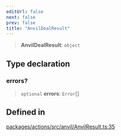 ```yaml
---
editUrl: false
next: false
prev: false
title: "AnvilDealResult"
---
```


> **AnvilDealResult**: `object`

## Type declaration

### errors?

> `optional` **errors**: `Error`[]

## Defined in

[packages/actions/src/anvil/AnvilResult.ts:35](https://github.com/evmts/tevm-monorepo/blob/main/packages/actions/src/anvil/AnvilResult.ts#L35)
